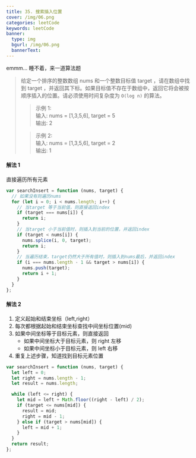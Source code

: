 ```yaml
---
title: 35. 搜索插入位置
cover: /img/06.png
categories: leetCode
keywords: leetCode
banner:
  type: img
  bgurl: /img/06.png
  bannerText:
---
```


<!-- @format -->

emmm... 睡不着，来一道算法题

> 给定一个排序的整数数组 nums 和一个整数目标值 target ，请在数组中找到 target ，并返回其下标。如果目标值不存在于数组中，返回它将会被按顺序插入的位置。请必须使用时间复杂度为 `O(log n)` 的算法。
>
> > 示例 1:<br>输入: nums = [1,3,5,6], target = 5 <br>输出: 2
>
> > 示例 2:<br>输入: nums = [1,3,5,6], target = 2<br>输出: 1

#### 解法 1

直接遍历所有元素

```javascript
var searchInsert = function (nums, target) {
  // 如果没有则遍历nums
  for (let i = 0; i < nums.length; i++) {
    // 当target 等于当前值，则直接返回index
    if (target === nums[i]) {
      return i;
    }
    // 当target 小于当前值时，则插入到当前的位置，并返回index
    if (target < nums[i]) {
      nums.splice(i, 0, target);
      return i;
    }
    // 当遍历结束，target仍然大于所有值时，则插入到nums最后，并返回index
    if (i === nums.length - 1 && target > nums[i]) {
      nums.push(target);
      return i + 1;
    }
  }
};
```

#### 解法 2

1. 定义起始和结束坐标（left,right）
2. 每次都根据起始和结束坐标查找中间坐标位置(mid)
3. 如果中间坐标等于目标元素，则直接返回
   - 如果中间坐标大于目标元素，则 right 左移
   - 如果中间坐标小于目标元素，则 left 右移
4. 重复上述步骤，知道找到目标元素位置

```javascript
var searchInsert = function (nums, target) {
  let left = 0;
  let right = nums.length - 1;
  let result = nums.length;

  while (left <= right) {
    let mid = left + Math.floor((right - left) / 2);
    if (target <= nums[mid]) {
      result = mid;
      right = mid - 1;
    } else if (target > nums[mid]) {
      left = mid + 1;
    }
  }
  return result;
};
```
